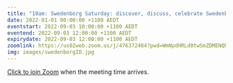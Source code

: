```yaml
---
title: "10am: Swedenborg Saturday: discover, discuss, celebrate Swedenborg's life and writings"
date: 2022-01-01 00:00:00 +1100 AEDT
eventstart: 2022-09-03 10:00:00 +1100 AEDT
eventend: 2022-09-03 12:00:00 +1100 AEDT
expirydate: 2022-09-03 12:00:00 +1100 AEDT
zoomlink: https://us02web.zoom.us/j/476372484?pwd=WmNpdHRLd0twSmZDMENQRit3aE8zZz09
img: images/swedenborgID.jpg
---
```


[Click to join Zoom](https://us02web.zoom.us/j/476372484?pwd=WmNpdHRLd0twSmZDMENQRit3aE8zZz09) when the meeting time arrives.